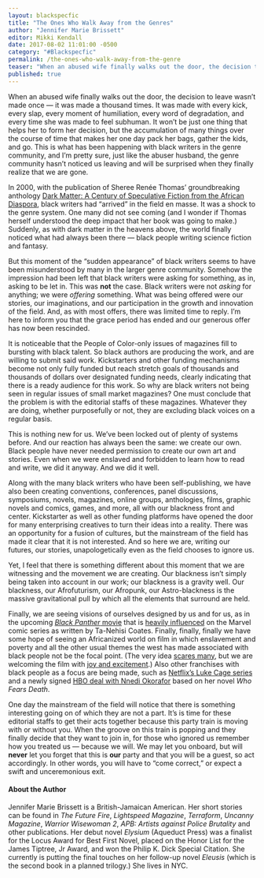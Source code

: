 ```yaml
---
layout: blackspecfic
title: "The Ones Who Walk Away from the Genres"
author: "Jennifer Marie Brissett"
editor: Mikki Kendall
date: 2017-08-02 11:01:00 -0500
category: "#Blackspecfic"
permalink: /the-ones-who-walk-away-from-the-genre
teaser: "When an abused wife finally walks out the door, the decision to leave wasn’t made once—it was made a thousand times."
published: true
---
```


When an abused wife finally walks out the door, the decision to leave wasn’t made once — it was made a thousand times. It was made with every kick, every slap, every moment of humiliation, every word of degradation, and every time she was made to feel subhuman. It won’t be just one thing that helps her to form her decision, but the accumulation of many things over the course of time that makes her one day pack her bags, gather the kids, and go. This is what has been happening with black writers in the genre community, and I’m pretty sure, just like the abuser husband, the genre community hasn’t noticed us leaving and will be surprised when they finally realize that we are gone.

In 2000, with the publication of Sheree Renée Thomas’ groundbreaking anthology [Dark Matter: A Century of Speculative Fiction from the African Diaspora](http://www.amazon.com/exec/obidos/ASIN/0446525839/ref=nosim/strangehorizons), black writers had “arrived” in the field en masse. It was a shock to the genre system. One many did not see coming (and I wonder if Thomas herself understood the deep impact that her book was going to make.) Suddenly, as with dark matter in the heavens above, the world finally noticed what had always been there — black people writing science fiction and fantasy.

But this moment of the “sudden appearance” of black writers seems to have been misunderstood by many in the larger genre community. Somehow the impression had been left that black writers were asking for something, as in, asking to be let in. This was **not** the case. Black writers were not _asking_ for anything; we were _offering_ something. What was being offered were our stories, our imaginations, and our participation in the growth and innovation of the field. And, as with most offers, there was limited time to reply. I’m here to inform you that the grace period has ended and our generous offer has now been rescinded.

It is noticeable that the People of Color-only issues of magazines fill to bursting with black talent. So black authors are producing the work, and are willing to submit said work. Kickstarters and other funding mechanisms become not only fully funded but reach stretch goals of thousands and thousands of dollars over designated funding needs, clearly indicating that there is a ready audience for this work. So why are black writers not being seen in regular issues of small market magazines? One must conclude that the problem is with the editorial staffs of these magazines. Whatever they are doing, whether purposefully or not, they are excluding black voices on a regular basis.

This is nothing new for us. We’ve been locked out of plenty of systems before. And our reaction has always been the same: we create our own. Black people have never needed permission to create our own art and stories. Even when we were enslaved and forbidden to learn how to read and write, we did it anyway. And we did it well.

Along with the many black writers who have been self-publishing, we have also been creating conventions, conferences, panel discussions, symposiums, novels, magazines, online groups, anthologies, films, graphic novels and comics, games, and more, all with our blackness front and center. Kickstarter as well as other funding platforms have opened the door for many enterprising creatives to turn their ideas into a reality. There was an opportunity for a fusion of cultures, but the mainstream of the field has made it clear that it is not interested. And so here we are, writing our futures, our stories, unapologetically even as the field chooses to ignore us.

Yet, I feel that there is something different about this moment that we are witnessing and the movement we are creating. Our blackness isn’t simply being taken into account in our work; our blackness is a gravity well. Our blackness, our Afrofuturism, our Afropunk, our Astro-blackness is the massive gravitational pull by which all the elements that surround are held.  

Finally, we are seeing visions of ourselves designed by us and for us, as in the upcoming [_Black Panther_](https://www.youtube.com/watch?v=dxWvtMOGAhw)[ movie](https://www.youtube.com/watch?v=dxWvtMOGAhw) that is [heavily influenced](http://www.vulture.com/2016/07/ryan-coogler-ta-nehisi-coates-panther.html) on the Marvel comic series as written by Ta-Nehisi Coates. Finally, finally, finally we have some hope of seeing an Africanized world on film in which enslavement and poverty and all the other usual themes the west has made associated with black people not be the focal point. (The very idea [scares many](http://thehollywoodunlocked.com/black-panther-movie-poster/), but we are welcoming the film with [joy and excitement](https://twitter.com/search?q=%23BlackPantherSoLit&src=typd).) Also other franchises with black people as a focus are being made, such as [Netflix’s Luke Cage series](https://www.youtube.com/watch?v=Ymw5uvViqPU) and a newly signed [HBO deal with Nnedi Okorafor](http://ew.com/tv/2017/07/10/nnedi-okorafor-hbo-who-fears-death-george-r-r-martin/) based on her novel _Who Fears Death_.

One day the mainstream of the field will notice that there is something interesting going on of which they are not a part. It’s is time for these editorial staffs to get their acts together because this party train is moving with or without you. When the groove on this train is popping and they finally decide that they want to join in, for those who ignored us remember how you treated us — because we will. We may let you onboard, but will **never** let you forget that this is **our** party and that you will be a guest, so act accordingly. In other words, you will have to “come correct,” or expect a swift and unceremonious exit.

#### About the Author

Jennifer Marie Brissett is a British-Jamaican American. Her short stories can be found in _The Future Fire_, _Lightspeed Magazine_, _Terraform_, _Uncanny Magazine_, _Warrior Wisewoman 2_, _APB: Artists against Police Brutality_ and other publications. Her debut novel _Elysium_ (Aqueduct Press) was a finalist for the Locus Award for Best First Novel, placed on the Honor List for the James Tiptree, Jr Award, and won the Philip K. Dick Special Citation. She currently is putting the final touches on her follow-up novel _Eleusis_ (which is the second book in a planned trilogy.) She lives in NYC.
